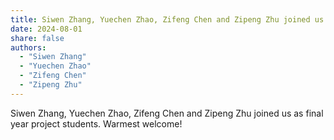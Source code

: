 ```yaml
---
title: Siwen Zhang, Yuechen Zhao, Zifeng Chen and Zipeng Zhu joined us as final year project students. Welcome!
date: 2024-08-01
share: false
authors:
  - "Siwen Zhang"
  - "Yuechen Zhao"
  - "Zifeng Chen"
  - "Zipeng Zhu"
---
```


Siwen Zhang, Yuechen Zhao, Zifeng Chen and Zipeng Zhu joined us as final year project students. Warmest welcome!

<!--more-->

